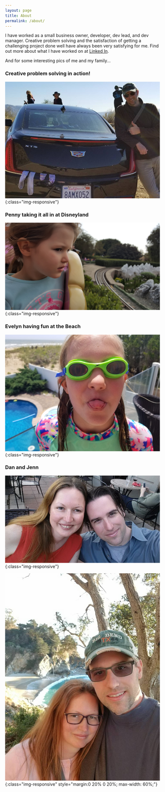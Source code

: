 ```yaml
---
layout: page
title: About
permalink: /about/
---
```


I have worked as a small business owner, developer, dev lead, and dev manager. Creative problem solving and the satisfaction of getting a challenging project done well have always been very satisfying for me. Find out more about what I have worked on at [Linked In](https://www.linkedin.com/in/memento).

And for some interesting pics of me and my family...

### Creative problem solving in action!
![Creative Problem Solving](/assets/creativeProblemSolving.jpg){:class="img-responsive"}

### Penny taking it all in at Disneyland
![Penny Disneyland](/assets/PennyDisneylandCrop.jpg){:class="img-responsive"}

### Evelyn having fun at the Beach
![Evelyn Beach](/assets/EvelynBeach.jpg){:class="img-responsive"}

### Dan and Jenn
![Dan and Jenn 2015](/assets/jennAndDan.jpg){:class="img-responsive"}

![bigSurCA-Dec-2017.jpg](/assets/bigSurCA-Dec-2017.jpg){:class="img-responsive" style="margin:0 20% 0 20%; max-width: 60%;"}

